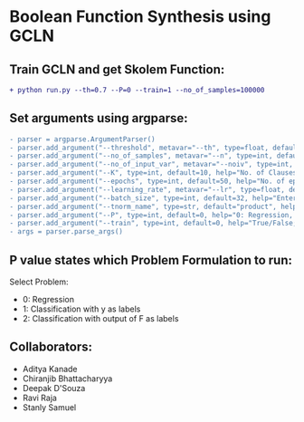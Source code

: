 # Boolean Function Synthesis using GCLN

## Train GCLN and get Skolem Function:
```diff
+ python run.py --th=0.7 --P=0 --train=1 --no_of_samples=100000
```

## Set arguments using argparse:
```diff
- parser = argparse.ArgumentParser()
- parser.add_argument("--threshold", metavar="--th", type=float, default=0.8, help="Enter value between 0.5 <= th <= 1")
- parser.add_argument("--no_of_samples", metavar="--n", type=int, default=50000, help="Enter n >= 50000")
- parser.add_argument("--no_of_input_var", metavar="--noiv", type=int, default=1, help="Enter value >= 1")
- parser.add_argument("--K", type=int, default=10, help="No. of Clauses >= 1")
- parser.add_argument("--epochs", type=int, default=50, help="No. of epochs to train")
- parser.add_argument("--learning_rate", metavar="--lr", type=float, default=0.01, help="Default 0.01")
- parser.add_argument("--batch_size", type=int, default=32, help="Enter batch size")
- parser.add_argument("--tnorm_name", type=str, default="product", help="godel/product")
- parser.add_argument("--P", type=int, default=0, help="0: Regression, 1: Classification with y as labels, 2: Classification with F out as labels")
- parser.add_argument("--train", type=int, default=0, help="True/False; False loads the saved model")
- args = parser.parse_args()
```

## P value states which Problem Formulation to run:
Select Problem:
- 0: Regression
- 1: Classification with y as labels
- 2: Classification with output of F as labels

## Collaborators:
- Aditya Kanade
- Chiranjib Bhattacharyya
- Deepak D'Souza
- Ravi Raja
- Stanly Samuel